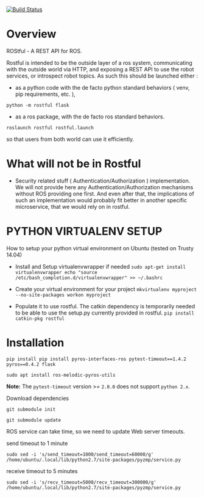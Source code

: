 [![Build Status](https://travis-ci.org/asmodehn/rostful.svg?branch=indigo-devel)](https://travis-ci.org/asmodehn/rostful)

Overview
========

ROStful - A REST API for ROS.

Rostful is intended to be the outside layer of a ros system,
communicating with the outside world via HTTP,
and exposing a REST API to use the robot services, or introspect robot topics.
As such this should be launched either : 
 - as a python code with the de facto python standard behaviors ( venv, pip requirements, etc. ),

``` python -m rostful flask ```

 - as a ros package, with the de facto ros standard behaviors.

``` roslaunch rostful rostful.launch ```

so that users from both world can use it efficiently.

What will not be in Rostful
===========================
 - Security related stuff ( Authentication/Authorization ) implementation.
 We will not provide here any Authentication/Authorization mechanisms without ROS providing one first.
 And even after that, the implications of such an implementation would probably fit better in another specific microservice, that we would rely on in rostful.

PYTHON VIRTUALENV SETUP
=======================

How to setup your python virtual environment on Ubuntu (tested on Trusty
14.04)
 - Install and Setup virtualenvwrapper if needed
``` sudo apt-get install virtualenvwrapper echo "source /etc/bash_completion.d/virtualenvwrapper" >> ~/.bashrc ```

 - Create your virtual environment for your project
``` mkvirtualenv myproject --no-site-packages workon myproject ```

 - Populate it to use rostful. The catkin dependency is temporarily needed
to be able to use the setup.py currently provided in rostful.
``` pip install catkin-pkg rostful ```

Installation
============
`pip install pip install pyros-interfaces-ros pytest-timeout==1.4.2 pyros==0.4.2 flask`

`sudo apt install ros-melodic-pyros-utils`

**Note:** The `pytest-timeout` version >= `2.0.0` does not support `python 2.x`.

Download dependencies

`git submodule init`

`git submodule update`

ROS service can take time, so we need to update Web server timeouts.

send timeout to 1 minute

```sudo sed -i 's/send_timeout=1000/send_timeout=60000/g' /home/ubuntu/.local/lib/python2.7/site-packages/pyzmp/service.py```

receive timeout to 5 minutes

```sudo sed -i 's/recv_timeout=5000/recv_timeout=300000/g' /home/ubuntu/.local/lib/python2.7/site-packages/pyzmp/service.py```

